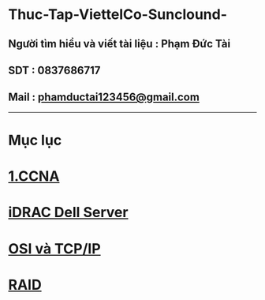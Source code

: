 # Thuc-Tap-ViettelCo-Sunclound-

## Người tìm hiểu và viết tài liệu : Phạm Đức Tài
## SDT : 0837686717
## Mail : phamductai123456@gmail.com

***
# Mục lục
# [1.CCNA](https://github.com/ductai124/Thuc-Tap-ViettelCo-Sunclound-/tree/main/CCNA#readme)
# [iDRAC Dell Server]()
# [OSI và TCP/IP]()
# [RAID]()
